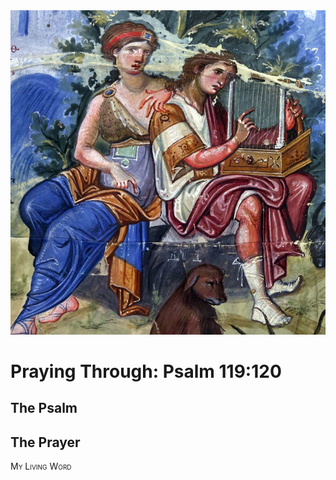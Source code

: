 <img class="intro-right" src="art-paris-psalter.jpg">

<style>
  li {list-style-type: none;}
  p + ul {
    margin-top: -18px;
}
</style>

# Praying Through: Psalm 119:120

## The Psalm

## The Prayer

<div style="font-variant: small-caps;">
My Living Word
</div>
